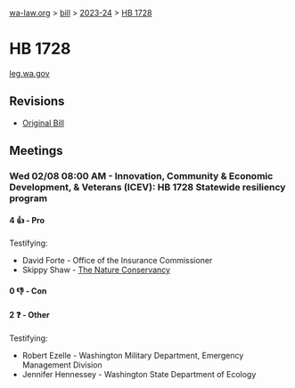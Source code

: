 [wa-law.org](/) > [bill](/bill/) > [2023-24](/bill/2023-24/) > [HB 1728](/bill/2023-24/hb/1728/)

# HB 1728
[leg.wa.gov](https://app.leg.wa.gov/billsummary?BillNumber=1728&Year=2023&Initiative=false)

## Revisions
* [Original Bill](1/)

## Meetings
### Wed 02/08 08:00 AM - Innovation, Community & Economic Development, & Veterans (ICEV): HB 1728 Statewide resiliency program
#### 4 👍 - Pro
Testifying:
* David Forte - Office of the Insurance Commissioner
* Skippy Shaw - [The Nature Conservancy](/org/the_nature_conservancy/)

#### 0 👎 - Con

#### 2 ❓ - Other
Testifying:
* Robert Ezelle - Washington Military Department, Emergency Management Division
* Jennifer Hennessey - Washington State Department of Ecology
